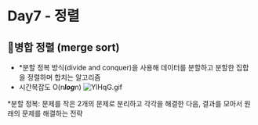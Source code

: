 # Day7 - 정렬

## 📌병합 정렬 (merge sort)
- *분할 정복 방식(divide and conquer)을 사용해 데이터를 분할하고 분할한 집합을 정렬하며 합치는 알고리즘
- 시간복잡도 O(n***log***n)
![YlHqG.gif](..%2F..%2F..%2F..%2FAppData%2FLocal%2FTemp%2FYlHqG.gif)

*분할 정복: 문제를 작은 2개의 문제로 분리하고 각각을 해결한 다음, 결과를 모아서 원래의 문제를 해결하는 전략
